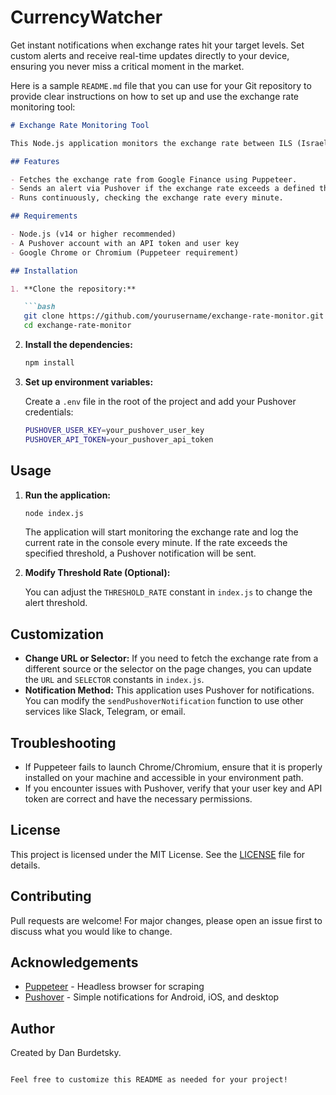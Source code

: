 # CurrencyWatcher
Get instant notifications when exchange rates hit your target levels. Set custom alerts and receive real-time updates directly to your device, ensuring you never miss a critical moment in the market.

Here is a sample `README.md` file that you can use for your Git repository to provide clear instructions on how to set up and use the exchange rate monitoring tool:

```markdown
# Exchange Rate Monitoring Tool

This Node.js application monitors the exchange rate between ILS (Israeli Shekel) and THB (Thai Baht) and sends a notification via Pushover if the rate exceeds a specified threshold. It uses Puppeteer for web scraping to get the exchange rate from Google Finance.

## Features

- Fetches the exchange rate from Google Finance using Puppeteer.
- Sends an alert via Pushover if the exchange rate exceeds a defined threshold.
- Runs continuously, checking the exchange rate every minute.

## Requirements

- Node.js (v14 or higher recommended)
- A Pushover account with an API token and user key
- Google Chrome or Chromium (Puppeteer requirement)

## Installation

1. **Clone the repository:**

   ```bash
   git clone https://github.com/yourusername/exchange-rate-monitor.git
   cd exchange-rate-monitor
   ```

2. **Install the dependencies:**

   ```bash
   npm install
   ```

3. **Set up environment variables:**

   Create a `.env` file in the root of the project and add your Pushover credentials:

   ```bash
   PUSHOVER_USER_KEY=your_pushover_user_key
   PUSHOVER_API_TOKEN=your_pushover_api_token
   ```

## Usage

1. **Run the application:**

   ```bash
   node index.js
   ```

   The application will start monitoring the exchange rate and log the current rate in the console every minute. If the rate exceeds the specified threshold, a Pushover notification will be sent.

2. **Modify Threshold Rate (Optional):**

   You can adjust the `THRESHOLD_RATE` constant in `index.js` to change the alert threshold.

## Customization

- **Change URL or Selector:** If you need to fetch the exchange rate from a different source or the selector on the page changes, you can update the `URL` and `SELECTOR` constants in `index.js`.
- **Notification Method:** This application uses Pushover for notifications. You can modify the `sendPushoverNotification` function to use other services like Slack, Telegram, or email.

## Troubleshooting

- If Puppeteer fails to launch Chrome/Chromium, ensure that it is properly installed on your machine and accessible in your environment path.
- If you encounter issues with Pushover, verify that your user key and API token are correct and have the necessary permissions.

## License

This project is licensed under the MIT License. See the [LICENSE](LICENSE) file for details.

## Contributing

Pull requests are welcome! For major changes, please open an issue first to discuss what you would like to change.

## Acknowledgements

- [Puppeteer](https://github.com/puppeteer/puppeteer) - Headless browser for scraping
- [Pushover](https://pushover.net/) - Simple notifications for Android, iOS, and desktop

## Author

Created by Dan Burdetsky.
```

Feel free to customize this README as needed for your project!